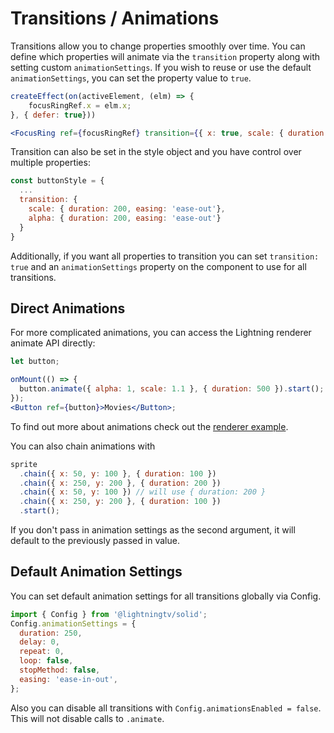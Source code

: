 # Transitions / Animations

Transitions allow you to change properties smoothly over time. You can define which properties will animate via the `transition` property along with setting custom `animationSettings`. If you wish to reuse or use the default `animationSettings`, you can set the property value to `true`.

```jsx
createEffect(on(activeElement, (elm) => {
    focusRingRef.x = elm.x;
}, { defer: true}))

<FocusRing ref={focusRingRef} transition={{ x: true, scale: { duration: 1500, easing: 'ease-in-out'} }} />
```

Transition can also be set in the style object and you have control over multiple properties:

```jsx
const buttonStyle = {
  ...
  transition: {
    scale: { duration: 200, easing: 'ease-out'},
    alpha: { duration: 200, easing: 'ease-out'}
  }
}
```

Additionally, if you want all properties to transition you can set `transition: true` and an `animationSettings` property on the component to use for all transitions.

## Direct Animations

For more complicated animations, you can access the Lightning renderer animate API directly:

```jsx
let button;

onMount(() => {
  button.animate({ alpha: 1, scale: 1.1 }, { duration: 500 }).start();
});
<Button ref={button}>Movies</Button>;
```

To find out more about animations check out the [renderer example](https://github.com/lightning-js/renderer/blob/main/examples/tests/animation.ts#L70).

You can also chain animations with

```js
sprite
  .chain({ x: 50, y: 100 }, { duration: 100 })
  .chain({ x: 250, y: 200 }, { duration: 200 })
  .chain({ x: 50, y: 100 }) // will use { duration: 200 }
  .chain({ x: 250, y: 200 }, { duration: 100 })
  .start();
```

If you don't pass in animation settings as the second argument, it will default to the previously passed in value.

## Default Animation Settings

You can set default animation settings for all transitions globally via Config.

```js
import { Config } from '@lightningtv/solid';
Config.animationSettings = {
  duration: 250,
  delay: 0,
  repeat: 0,
  loop: false,
  stopMethod: false,
  easing: 'ease-in-out',
};
```

Also you can disable all transitions with `Config.animationsEnabled = false`. This will not disable calls to `.animate`.
